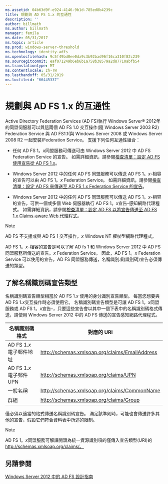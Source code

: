 ```yaml
---
ms.assetid: 04b63d9f-e924-4146-9b1d-785ed8b4239c
title: 規劃與 AD FS 1.x 的互通性
description: ''
author: billmath
ms.author: billmath
manager: femila
ms.date: 05/31/2017
ms.topic: article
ms.prod: windows-server-threshold
ms.technology: identity-adfs
ms.openlocfilehash: 9c5f49bd0ee0da9c3b92bad96f16ca310f82c239
ms.sourcegitcommit: eaf071249b6eb6b1a758b38579a2d87710abfb54
ms.translationtype: MT
ms.contentlocale: zh-TW
ms.lasthandoff: 05/31/2019
ms.locfileid: "66445337"
---
```

# <a name="planning-for-interoperability-with-ad-fs-1x"></a>規劃與 AD FS 1.x 的互通性

Active Directory Federation Services \(AD FS\)執行 Windows Server® 2012年的同盟伺服器可以與這兩個 AD FS 1.0 交互操作\(隨 Windows Server 2003 R2\) Federation Service 與 AD FS1.1\(與 Windows Server 2008 或 Windows Server 2008 R2 一起安裝\)Federation Service。 支援下列任何互通性組合：  

-   任何 AD FS 1。*x*同盟服務可傳送可由 Windows Server 2012 中 AD FS Federation Service 的宣告。 如需詳細資訊，請參閱[檢查清單：設定 AD FS 使用宣告從 AD FS 1.x](../../ad-fs/deployment/Checklist--Configuring-AD-FS--to-Consume-Claims-from-AD-FS-1.x.md)。  

-   Windows Server 2012 中的任何 AD FS 同盟服務可以傳送 AD FS 1。*x*\-相容的宣告可以由 AD FS 1。*x* Federation Service。 如需詳細資訊，請參閱[檢查清單：設定 AD FS 來傳送至 AD FS 1.x Federation Service 的宣告](../../ad-fs/deployment/Checklist--Configuring-AD-FS-to-Send-Claims-to-an-AD-FS-1.x-Federation-Service.md)。  

-   Windows Server 2012 中的任何 AD FS 同盟服務可以傳送 AD FS 1。*x*\-相容的宣告，可供一個或多個 Web 伺服器執行 AD FS 1。*x*宣告\-感知網路代理程式。 如需詳細資訊，請參閱[檢查清單：設定 AD FS 以將宣告傳送至 AD FS 1.x Claims-aware Web 代理程式](../../ad-fs/deployment/Checklist--Configuring-AD-FS-to-Send-Claims-to-an-AD-FS-1.x-Claims-Aware-Web-Agent.md)。  

> [!NOTE]  
> AD FS 不支援或與 AD FS 1 交互操作。*x* Windows NT 權杖型網路代理程式。  

AD FS 1。*x*\-相容的宣告是可以了解 AD fs 1 和 Windows Server 2012 中 AD FS 同盟服務所傳送的宣告。*x* Federation Service。 因此，AD FS 1。*x* Federation Service 可以使用的宣告，AD FS 同盟服務傳送，名稱識別項\(識別碼\)宣告必須傳送的類型。  

## <a name="understanding-the-name-id-claim-type"></a>了解名稱識別碼宣告類型  
名稱識別碼宣告類型相當於 AD FS 1.*x* 使用的身分識別宣告類型。 每當您想要與 AD FS 1.*x*交互操作時必須使用它。 名稱識別碼宣告類型是可讓 AD FS 1。*x*同盟服務或 AD FS 1。*x*宣告\-，只要這些宣告會以其中一個下表中的名稱識別碼格式傳送，請使用 Windows Server 2012 中的 AD FS 傳送的宣告感知網路代理程式。  


|      名稱識別碼格式       |               對應的 URI                |
|---------------------------|------------------------------------------------|
| AD FS 1.*x* 電子郵件地址 | http://schemas.xmlsoap.org/claims/EmailAddress |
|   AD FS 1.*x* 電子郵件 UPN   |     http://schemas.xmlsoap.org/claims/UPN      |
|        一般名稱        |  http://schemas.xmlsoap.org/claims/CommonName  |
|           群組           |    http://schemas.xmlsoap.org/claims/Group     |

僅必須以適當的格式傳送名稱識別碼宣告。 滿足該準則時，可能也會傳送許多其他的宣告，假設它們符合資料表中所述的限制。  

> [!NOTE]  
> AD FS 1。*x*同盟服務可解譯開頭為統一資源識別項的僅傳入宣告類型\(URI\)的 http://schemas.xmlsoap.org/claims/。  

## <a name="see-also"></a>另請參閱
[Windows Server 2012 中的 AD FS 設計指南](AD-FS-Design-Guide-in-Windows-Server-2012.md)
